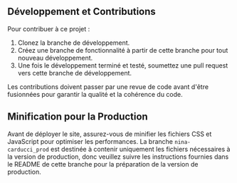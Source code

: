 ## Développement et Contributions

Pour contribuer à ce projet :

1. Clonez la branche de développement.
2. Créez une branche de fonctionnalité à partir de cette branche pour tout nouveau développement.
3. Une fois le développement terminé et testé, soumettez une pull request vers cette branche de développement.

Les contributions doivent passer par une revue de code avant d'être fusionnées pour garantir la qualité et la cohérence du code.

## Minification pour la Production

Avant de déployer le site, assurez-vous de minifier les fichiers CSS et JavaScript pour optimiser les performances. La branche `nina-carducci_prod` est destinée à contenir uniquement les fichiers nécessaires à la version de production, donc veuillez suivre les instructions fournies dans le README de cette branche pour la préparation de la version de production.
